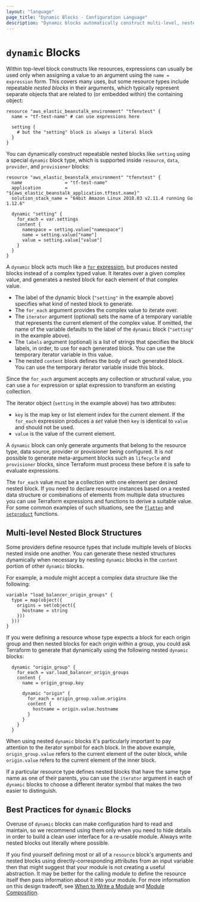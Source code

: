 ```yaml
---
layout: "language"
page_title: "Dynamic Blocks - Configuration Language"
description: "Dynamic blocks automatically construct multi-level, nested block structures. Learn to configure dynamic blocks and understand their behavior."
---
```


# `dynamic` Blocks

Within top-level block constructs like resources, expressions can usually be
used only when assigning a value to an argument using the `name = expression`
form. This covers many uses, but some resource types include repeatable _nested
blocks_ in their arguments, which typically represent separate objects that
are related to (or embedded within) the containing object:

```hcl
resource "aws_elastic_beanstalk_environment" "tfenvtest" {
  name = "tf-test-name" # can use expressions here

  setting {
    # but the "setting" block is always a literal block
  }
}
```

You can dynamically construct repeatable nested blocks like `setting` using a
special `dynamic` block type, which is supported inside `resource`, `data`,
`provider`, and `provisioner` blocks:

```hcl
resource "aws_elastic_beanstalk_environment" "tfenvtest" {
  name                = "tf-test-name"
  application         = "${aws_elastic_beanstalk_application.tftest.name}"
  solution_stack_name = "64bit Amazon Linux 2018.03 v2.11.4 running Go 1.12.6"

  dynamic "setting" {
    for_each = var.settings
    content {
      namespace = setting.value["namespace"]
      name = setting.value["name"]
      value = setting.value["value"]
    }
  }
}
```

A `dynamic` block acts much like a [`for` expression](for.html), but produces
nested blocks instead of a complex typed value. It iterates over a given
complex value, and generates a nested block for each element of that complex
value.

- The label of the dynamic block (`"setting"` in the example above) specifies
  what kind of nested block to generate.
- The `for_each` argument provides the complex value to iterate over.
- The `iterator` argument (optional) sets the name of a temporary variable
  that represents the current element of the complex value. If omitted, the name
  of the variable defaults to the label of the `dynamic` block (`"setting"` in
  the example above).
- The `labels` argument (optional) is a list of strings that specifies the block
  labels, in order, to use for each generated block. You can use the temporary
  iterator variable in this value.
- The nested `content` block defines the body of each generated block. You can
  use the temporary iterator variable inside this block.

Since the `for_each` argument accepts any collection or structural value,
you can use a `for` expression or splat expression to transform an existing
collection.

The iterator object (`setting` in the example above) has two attributes:

- `key` is the map key or list element index for the current element. If the
  `for_each` expression produces a _set_ value then `key` is identical to
  `value` and should not be used.
- `value` is the value of the current element.

A `dynamic` block can only generate arguments that belong to the resource type,
data source, provider or provisioner being configured. It is _not_ possible
to generate meta-argument blocks such as `lifecycle` and `provisioner`
blocks, since Terraform must process these before it is safe to evaluate
expressions.

The `for_each` value must be a collection with one element per desired
nested block. If you need to declare resource instances based on a nested
data structure or combinations of elements from multiple data structures you
can use Terraform expressions and functions to derive a suitable value.
For some common examples of such situations, see the
[`flatten`](/docs/language/functions/flatten.html)
and
[`setproduct`](/docs/language/functions/setproduct.html)
functions.

## Multi-level Nested Block Structures

Some providers define resource types that include multiple levels of blocks
nested inside one another. You can generate these nested structures dynamically
when necessary by nesting `dynamic` blocks in the `content` portion of other
`dynamic` blocks.

For example, a module might accept a complex data structure like the following:

```hcl
variable "load_balancer_origin_groups" {
  type = map(object({
    origins = set(object({
      hostname = string
    }))
  }))
}
```

If you were defining a resource whose type expects a block for each origin
group and then nested blocks for each origin within a group, you could ask
Terraform to generate that dynamically using the following nested `dynamic`
blocks:

```hcl
  dynamic "origin_group" {
    for_each = var.load_balancer_origin_groups
    content {
      name = origin_group.key

      dynamic "origin" {
        for_each = origin_group.value.origins
        content {
          hostname = origin.value.hostname
        }
      }
    }
  }
```

When using nested `dynamic` blocks it's particularly important to pay attention
to the iterator symbol for each block. In the above example,
`origin_group.value` refers to the current element of the outer block, while
`origin.value` refers to the current element of the inner block.

If a particular resource type defines nested blocks that have the same type
name as one of their parents, you can use the `iterator` argument in each of
`dynamic` blocks to choose a different iterator symbol that makes the two
easier to distinguish.

## Best Practices for `dynamic` Blocks

Overuse of `dynamic` blocks can make configuration hard to read and maintain, so
we recommend using them only when you need to hide details in order to build a
clean user interface for a re-usable module. Always write nested blocks out
literally where possible.

If you find yourself defining most or all of a `resource` block's arguments and
nested blocks using directly-corresponding attributes from an input variable
then that might suggest that your module is not creating a useful abstraction.
It may be better for the calling module to define the resource itself then
pass information about it into your module. For more information on this design
tradeoff, see [When to Write a Module](/docs/language/modules/develop/index.html#when-to-write-a-module)
and [Module Composition](/docs/language/modules/develop/composition.html).
